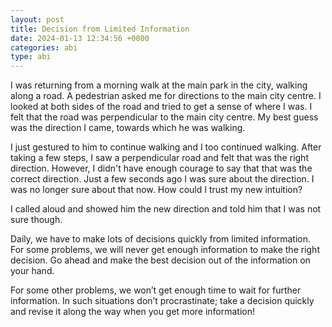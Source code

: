 ```yaml
---
layout: post
title: Decision from Limited Information
date: 2024-01-13 12:34:56 +0000
categories: abi
type: abi
---
```


<div class="abi">I was returning from a morning walk at the main park in the city, walking along a road. A pedestrian asked me for directions to the main city centre. I looked at both sides of the road and tried to get a sense of where I was. I felt that the road was perpendicular to the main city centre. My best guess was the direction I came, towards which he was walking.

I just gestured to him to continue walking and I too continued walking. After taking a few steps, I saw a perpendicular road and felt that was the right direction. However, I didn't have enough courage to say that that was the correct direction. Just a few seconds ago I was sure about the direction. I was no longer sure about that now. How could I trust my new intuition?

I called aloud and showed him the new direction and told him that I was not sure though.

Daily, we have to make lots of decisions quickly from limited information. For some problems, we will never get enough information to make the right decision. Go ahead and make the best decision out of the information on your hand.

For some other problems, we won’t get enough time to wait for further information. In such situations don’t procrastinate; take a decision quickly and revise it along the way when you get more information!
</div>
